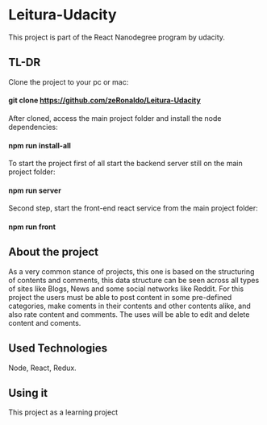 # Leitura-Udacity
This project is part of the React Nanodegree program by udacity.


## TL-DR
Clone the project to your pc or mac:
#### git clone https://github.com/zeRonaldo/Leitura-Udacity

After cloned, access the main project folder and install the node dependencies:
#### npm run install-all

To start the project first of all start the backend server still on the main project folder:
#### npm run server

Second step, start the front-end react service from the main project folder:
#### npm run front



## About the project
As a very common stance of projects, this one is based on the structuring of contents and comments, this data structure can be seen across all types of sites like Blogs, News and some social networks like Reddit.
For this project the users must be able to post content in some pre-defined categories, make coments in their contents and other contents alike, and also rate content and comments. The uses will be able to edit and delete content and coments.

## Used Technologies
Node, React, Redux.

## Using it
This project as a learning project 